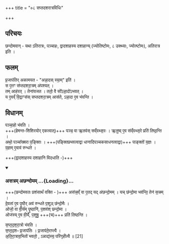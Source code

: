 +++
title = "०८ सप्तदशरात्रविधिः"

+++
## परिचयः
छन्दोमवान् - यथा ऽतिरात्रः, पञ्चाहः, द्वादशाहस्य दशाहान्य् (ज्योतिष्टोमः, ८ उक्थ्याः, ज्योत्ष्टोमः), अतिरात्र इति ।  

## फलम्
प्र॒जाप॑तिर् अकामयत - "अन्ना॒दस् स्या॒म्" इति॑ ।  
स ए॒तꣳ स॑प्तदशरा॒त्रम् अ॑पश्यत् ।  
तम् आह॑रत् । तेना॑यजत । ततो॒ वै सो᳚ऽन्ना॒दो॑ऽभवत् ।  
य ए॒वव्ँ वि॒द्वाꣳस॑स् सप्तदशरा॒त्रम् आस॑ते, ऽन्ना॒दा ए॒व भ॑वन्ति ।

## विधानम्
पञ्चा॒हो भ॑वति ।  
+++(हेमन्त-शिशिरयोर् एकत्वात्)+++ पञ्च॒ वा ऋ॒तव॑स् सव्ँवथ्स॒रः ।
ऋ॒तुष्व् ए॒व स॑व्ँवथ्स॒रे प्रति॑ तिष्ठ॒न्ति ।  
अथो॒ पञ्चा᳚ख्षरा प॒ङ्क्तिः ।
+++(पङ्क्तिप्रभवत्वाद्वा धानादिपञ्चकसाधनत्वाद्वा)+++ पाङ्क्तो॑ य॒ज्ञः । य॒ज्ञम् ए॒वाव॑ रुन्धते ।

+++(द्वादशाहस्य दशाहानि विदधाति -)+++  
<div class="js_include" includetitle="false" newlevelforh1="3" unfilled url="/vedAH_yajuH/taittirIyam/saMhitA/brAhmaNam/sarva-prastutiH/7/3/06_panchadasharAtrayoH_vidhiH/asatram_aChandomam.md">
<details open><summary><h3>असत्रम् अछन्दोमम् ...{Loading}...</h3></summary>


+++(छन्दोमवतः प्रशंसार्थं वक्ति - )+++ अस॑त्त्र॒व्ँ वा ए॒तद् यद् अ॑छन्दो॒मम् ।
यच् छ॑न्दो॒मा भव॑न्ति॒ तेन॑ स॒त्त्रम् ।  
दे॒वता॑ ए॒व पृ॒ष्ठैर् अव॑ रुन्धते प॒शूञ् छ॑न्दो॒मैः ।  
ओजो॒ वा वी॒र्य॑म् पृ॒ष्ठानि॑, प॒शव॑श् छन्दो॒मा ।  
ओज॑स्य् ए॒व वी॒र्ये॑, प॒शुषु॒ +++(च)+++ प्रति॑ तिष्ठन्ति ।  

</details>
</div>  

स॒प्त॒द॒श॒रा॒त्रो भ॑वति ।  
स॒प्त॒द॒शᳶ प्र॒जाप॑तिः ।
प्र॒जाप॑ते॒राप्त्यै ।  
अ॒ति॒रा॒त्राव॒भितो॑ भवतो॒ ,
ऽन्नाद्य॑स्य॒ परि॑गृहीत्यै ॥ [21]
